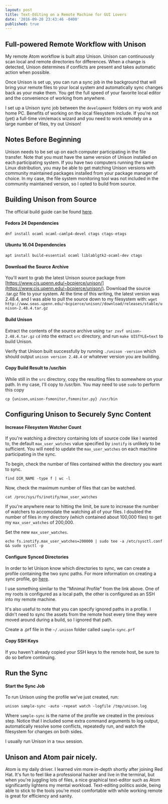 ```yaml
---
layout: post
title: Text-Editing on a Remote Machine for GUI Lovers
date: '2016-09-20 23:43:46 -0400'
published: true
---
```

## Full-powered Remote Workflow with Unison

My remote Atom workflow is built atop Unison. Unison can continuously scan local and remote directories for differences. When a change is detected, Unison determines if conflicts are present and takes automatic action when possible.

Once Unison is set up, you can run a sync job in the background that will bring your remote files to your local system and automatically sync changes back as your make them. You get the full speed of your favorite local editor and the convenience of working from anywhere.

I set up a Unison sync job between the `development` folders on my work and home PC. Benefits of working on the local filesystem include. If you're not (yet) a full-time vim/emacs wizard and you need to work remotely on a large number of files, try out Unison!


## Notes Before Beginning

Unison needs to be set up on each computer participating in the file transfer. Note that you must have the same version of Unison installed on each participating system. If you have two computers running the same Linux distribution, you may be able to get matching Unison versions with community maintained packages installed from your package manager of choice. In my case, the file system monitoring tool was not included in the community maintained version, so I opted to build from source.

## Building Unison from Source

The official build guide can be found [here](http://www.cis.upenn.edu/~bcpierce/unison/download/releases/stable/unison-manual.html#building).

#### Fedora 24 Dependencies
`dnf install ocaml ocaml-camlp4-devel ctags ctags-etags`

#### Ubuntu 16.04 Dependencies
`apt install build-essential ocaml liblablgtk2-ocaml-dev ctags`

#### Download the Source Archive

You'll want to grab the latest Unison source package from [https://www.cis.upenn.edu/~bcpierce/unison/](https://www.cis.upenn.edu/~bcpierce/unison/). Download the source .tar.gz file to your system. At the time of this writing, the latest version was 2.48.4, and I was able to pull the source down to my filesystem with: `wget http://www.seas.upenn.edu/~bcpierce/unison//download/releases/stable/unison-2.48.4.tar.gz`

#### Build Unison

Extract the contents of the source archive using `tar zxvf unison-2.48.4.tar.gz`
`cd` into the extract `src` directory, and run `make UISTYLE=text` to build Unison.

Verify that Unison built successfully by running `./unison -version` which should output `unison version 2.48.4` or whatever version you are building.

#### Copy Build Result to /usr/bin

While still in the `src` directory, copy the resulting files to somewhere on your path. In my case, I'll copy to /usr/bin. You may need to use `sudo` to perform this copy 

`cp {unison,unison-fsmonitor,fsmonitor.py} /usr/bin`

## Configuring Unison to Securely Sync Content

#### Increase Filesystem Watcher Count

If you're watching a directory containing lots of source code like I wanted to, the default `max_user_watches` value specified by `inotify` is unlikely to be sufficient. You will need to update the `max_user_watches` on each machine participating in the sync. 

To begin, check the number of files contained within the directory you want to sync.

`find DIR_NAME -type f | wc -l`

Now, check the maximum number of files that can be watched.

`cat /proc/sys/fs/inotify/max_user_watches`

If you're anywhere near to hitting the limit, be sure to increase the number of watchers to accomodate the watching all of your files. I doubled the number of files in my directory (which contained about 100,000 files) to get my `max_user_watches` of 200,000.

Set the new `max_user_watches`.

`echo fs.inotify.max_user_watches=200000 | sudo tee -a /etc/sysctl.conf && sudo sysctl -p`

#### Configure Synced Directories

In order to let Unison know which directories to sync, we can create a profile containing the two sync paths. For more information on creating a sync profile, go [here](http://www.cis.upenn.edu/~bcpierce/unison/download/releases/stable/unison-manual.html#profileegs).

I use something similar to the "Minimal Profile" from the link above. One of my roots is configured as a local path, the other is configured as an SSH into my remote machine.

It's also useful to note that you can specify ignored paths in a profile. I didn't need to sync the assets from the remote host every time they were moved around during a build, so I ignored that path.

Create a .prf file in the `~/.unison` folder called `sample-sync.prf`


#### Copy SSH Keys

If you haven't already copied your SSH keys to the remote host, be sure to do so before continuing.


## Run the Sync
#### Start the Sync Job

To run Unison using the profile we've just created, run:

`unison sample-sync -auto -repeat watch -logfile /tmp/unison.log`

Where `sample-sync` is the name of the profile we created in the previous step. Notice that I included some extra command arguments to log output, automatically resolve some conflicts, repeatedly run, and watch the filesystem for changes on both sides.

I usually run Unison in a `tmux` session.


## Unison and Atom pair nicely.

Atom is my daily driver. I learned vim more in-depth shortly after joining Red Hat. It's fun to feel like a professional hacker and live in the terminal, but when you're juggling lots of files, a nice graphical text-editor such as Atom significantly lightens my mental workload. Text-editing politics aside, being able to stick to the tools you're most comfortable with while working remote is great for efficiency and sanity.




